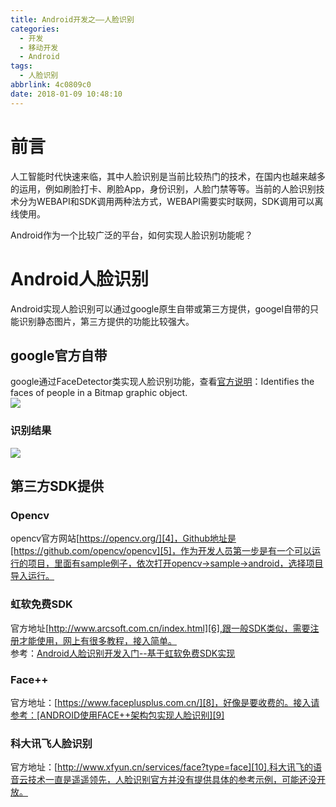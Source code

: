```yaml
---
title: Android开发之——人脸识别
categories:
  - 开发
  - 移动开发
  - Android
tags:
  - 人脸识别
abbrlink: 4c0809c0
date: 2018-01-09 10:48:10
---
```

# 前言 
人工智能时代快速来临，其中人脸识别是当前比较热门的技术，在国内也越来越多的运用，例如刷脸打卡、刷脸App，身份识别，人脸门禁等等。当前的人脸识别技术分为WEBAPI和SDK调用两种法方式，WEBAPI需要实时联网，SDK调用可以离线使用。  

Android作为一个比较广泛的平台，如何实现人脸识别功能呢？  

<!--more-->
# Android人脸识别 
Android实现人脸识别可以通过google原生自带或第三方提供，googel自带的只能识别静态图片，第三方提供的功能比较强大。  

## google官方自带 
google通过FaceDetector类实现人脸识别功能，查看[官方说明][1]：Identifies the faces of people in a Bitmap graphic object.  
![][2]
### 识别结果 
![][3]
## 第三方SDK提供 
### Opencv
opencv官方网站[https://opencv.org/][4]，Github地址是[https://github.com/opencv/opencv][5]，作为开发人员第一步是有一个可以运行的项目，里面有sample例子，依次打开opencv->sample->android，选择项目导入运行。 

### 虹软免费SDK  
官方地址[http://www.arcsoft.com.cn/index.html][6],跟一般SDK类似，需要注册才能使用，网上有很多教程，接入简单。  
参考：[Android人脸识别开发入门--基于虹软免费SDK实现][7]  
### Face++ 
官方地址：[https://www.faceplusplus.com.cn/][8]，好像是要收费的。接入请参考：[ANDROID使用FACE++架构包实现人脸识别][9]
### 科大讯飞人脸识别
官方地址：[http://www.xfyun.cn/services/face?type=face][10],科大讯飞的语音云技术一直是遥遥领先，人脸识别官方并没有提供具体的参考示例，可能还没开放。 






[1]: https://developer.android.google.cn/reference/android/media/FaceDetector.html 
[2]: https://raw.githubusercontent.com/PGzxc/images/master/blog-images/android-facedetector.png
[3]: https://raw.githubusercontent.com/PGzxc/images/master/blog-images/android-face-detector-result.png
[4]: https://opencv.org/
[5]: https://github.com/opencv/opencv
[6]: http://www.arcsoft.com.cn/index.html
[7]: https://www.jianshu.com/p/75733cff88a3
[8]: https://www.faceplusplus.com.cn/
[9]: http://www.bubblyyi.com/2016/09/13/android%E4%BD%BF%E7%94%A8face%E6%9E%B6%E6%9E%84%E5%8C%85%E5%AE%9E%E7%8E%B0%E4%BA%BA%E8%84%B8%E8%AF%86%E5%88%AB/
[10]: http://www.xfyun.cn/services/face?type=face
